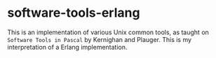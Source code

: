 # software-tools-erlang
This is an implementation of various Unix common tools, as taught on `Software Tools in Pascal` by Kernighan and Plauger. This is my interpretation of a Erlang implementation.

